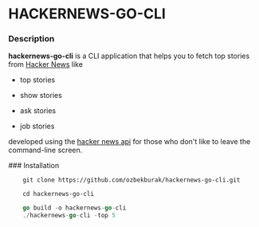 # HACKERNEWS-GO-CLI

### Description

**hackernews-go-cli** is a CLI application that helps you to fetch
top stories from [Hacker News](https://news.ycombinator.com/) like

* top stories

* show stories

* ask stories

* job stories

developed using the [hacker news api](https://github.com/HackerNews/API)
for those who don't like to leave the command-line screen.

### Installation

```
    git clone https://github.com/ozbekburak/hackernews-go-cli.git
```

```shell
    cd hackernews-go-cli
```

```go
    go build -o hackernews-go-cli
    ./hackernews-go-cli -top 5
```